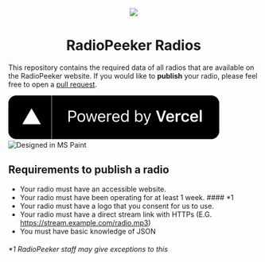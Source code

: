 <div align="center">
  <img src="https://a.alpacacdn.gg/rp-logo.png" width="128px" style="max-width: 100%;">
  <h1>RadioPeeker Radios</h1>
</div>

This repository contains the required data of all radios that are available on the RadioPeeker website.
If you would like to <strong>publish</strong> your radio, please feel free to open a <a href="https://github.com/RadioPeeker/Radios/pulls">pull request</a>.

[![Powered by Vercel](https://raw.githubusercontent.com/abumalick/powered-by-vercel/master/powered-by-vercel.svg)](https://vercel.com?utm_source=radiopeeker)
![Designed in MS Paint](https://forthebadge.com/images/badges/designed-in-ms-paint.svg)

## Requirements to publish a radio
- Your radio must have an accessible website.
- Your radio must have been operating for at least 1 week. #### *1
- Your radio must have a logo that you consent for us to use.
- Your radio must have a direct stream link with HTTPs (E.G. https://stream.example.com/radio.mp3)
- You must have basic knowledge of JSON

###### *1 RadioPeeker staff may give exceptions to this
